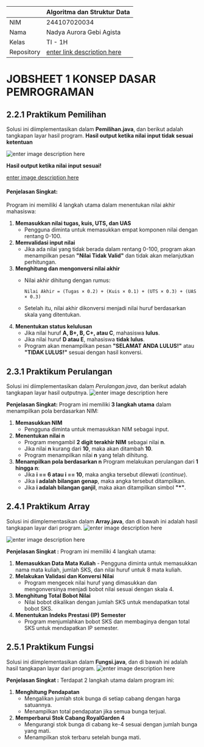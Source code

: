 
|  | Algoritma dan Struktur Data |
|--|--|
|NIM  | 244107020034  |
|Nama | Nadya Aurora Gebi Agista |
|Kelas | TI - 1H |
|Repository| [enter link description here](https://github.com/Nadyaaurora/coolyeah)

# JOBSHEET 1 KONSEP DASAR PEMROGRAMAN

## 2.2.1 Praktikum Pemilihan
Solusi ini diimplementasikan dalam **Pemilihan.java**, dan berikut adalah tangkapan layar hasil program.
**Hasil output ketika nilai input tidak sesuai ketentuan**

![enter image description here](https://i.postimg.cc/CLrZ2mKF/Screenshot-2025-02-19-214128.png)

**Hasil output ketika nilai input sesuai!**

[enter image description here](https://i.postimg.cc/Rhs0jZ4P/Screenshot-2025-02-19-214200.png)

#### **Penjelasan Singkat:**
Program ini memiliki 4 langkah utama dalam menentukan nilai akhir mahasiswa:
1. **Memasukkan nilai tugas, kuis, UTS, dan UAS**  
   - Pengguna diminta untuk memasukkan empat komponen nilai dengan rentang 0-100.
2. **Memvalidasi input nilai**  
   - Jika ada nilai yang tidak berada dalam rentang 0-100, program akan menampilkan pesan **"Nilai Tidak Valid"** dan tidak akan melanjutkan perhitungan.
3. **Menghitung dan mengonversi nilai akhir**  
   - Nilai akhir dihitung dengan rumus:  

     ```
     Nilai Akhir = (Tugas × 0.2) + (Kuis × 0.1) + (UTS × 0.3) + (UAS × 0.3)
     ```

   - Setelah itu, nilai akhir dikonversi menjadi nilai huruf berdasarkan skala yang ditentukan.
4. **Menentukan status kelulusan**  
   - Jika nilai huruf **A, B+, B, C+, atau C**, mahasiswa **lulus**.  
   - Jika nilai huruf **D atau E**, mahasiswa **tidak lulus**.  
   - Program akan menampilkan pesan **"SELAMAT ANDA LULUS!"** atau **"TIDAK LULUS!"** sesuai dengan hasil konversi.

## 2.3.1 Praktikum Perulangan
Solusi ini diimplementasikan dalam *Perulangan.java*, dan berikut adalah tangkapan layar hasil outputnya. 
![enter image description here](https://i.postimg.cc/43Bjv75F/Screenshot-2025-02-19-215021.png)
 
 **Penjelasan Singkat:** 
 Program ini memiliki **3 langkah utama** dalam menampilkan pola berdasarkan NIM: 
 1. **Memasukkan NIM** 
	 - Pengguna diminta untuk memasukkan NIM sebagai input. 
2. **Menentukan nilai n** 
	- Program mengambil **2 digit terakhir NIM** sebagai nilai **n**.       						
	-  Jika nilai **n** kurang dari **10**, maka akan ditambah **10**. 
	-  Program menampilkan nilai **n** yang telah dihitung. 
3. **Menampilkan pola berdasarkan n** 
	 Program melakukan perulangan dari **1 hingga n**: 
	- Jika **i == 6 atau i == 10**, maka angka tersebut dilewati (*continue*). 
	-  Jika **i adalah bilangan genap**, maka angka tersebut ditampilkan. 
	-  Jika **i adalah bilangan ganjil**, maka akan ditampilkan simbol **"*"**.

## 2.4.1 Praktikum Array
Solusi ini diimplementasikan dalam **Array.java**, dan di bawah ini adalah hasil tangkapan layar dari program. 
![enter image description here](https://i.postimg.cc/htxd7VSc/Screenshot-2025-02-19-220724.png)


![enter image description here](https://i.postimg.cc/KY2g74zL/Screenshot-2025-02-19-220734.png)

 **Penjelasan Singkat :**
  Program ini memiliki 4 langkah utama: 
  1. **Memasukkan Data Mata Kuliah** 
	- Pengguna diminta untuk memasukkan nama mata kuliah, jumlah SKS, dan nilai huruf untuk 8 mata kuliah. 
  2. **Melakukan Validasi dan Konversi Nilai** 
	  - Program mengecek nilai huruf yang dimasukkan dan mengonversinya menjadi bobot nilai sesuai dengan skala 4. 
  3. **Menghitung Total Bobot Nilai** 
	  - Nilai bobot dikalikan dengan jumlah SKS untuk mendapatkan total bobot SKS. 
  4. **Menentukan Indeks Prestasi (IP) Semester** 
	  - Program menjumlahkan bobot SKS dan membaginya dengan total SKS untuk mendapatkan IP semester.

## 2.5.1 Praktikum Fungsi
Solusi ini diimplementasikan dalam **Fungsi.java**, dan di bawah ini adalah hasil tangkapan layar dari program. 
![enter image description here](https://i.postimg.cc/XqCVDc1v/Screenshot-2025-02-19-221546.png)

**Penjelasan Singkat :** 
Terdapat 2 langkah utama dalam program ini: 
1. **Menghitung Pendapatan** 
	- Mengalikan jumlah stok bunga di setiap cabang dengan harga satuannya. 
	- Menampilkan total pendapatan jika semua bunga terjual. 
2. **Memperbarui Stok Cabang RoyalGarden 4** 
	- Mengurangi stok bunga di cabang ke-4 sesuai dengan jumlah bunga yang mati. 
	- Menampilkan stok terbaru setelah bunga mati.
